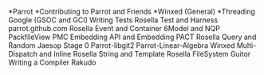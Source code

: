 *Parrot
*Contributing to Parrot and Friends
*Winxed (General)
*Threading
Google (GSOC and GCI)
Writing Tests
Rosella Test and Harness
parrot.github.com
Rosella Event and Container
6Model and NQP
PackfileView PMC
Embedding API and Embedding
PACT
Rosella Query and Random
Jaesop Stage 0
Parrot-libgit2
Parrot-Linear-Algebra
Winxed Multi-Dispatch and Inline
Rosella String and Template
Rosella FileSystem
Guitor
Writing a Compiler
Rakudo
